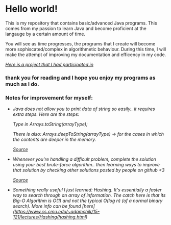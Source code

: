 # **Hello world!**

This is my repository that contains basic/advanced Java programs. This comes from my passion to learn Java and become proficient 
at the langauge by a certain amount of time.

You will see as time progresses, the programs that I create will become more sophiscated/complex in algorithmetic behaviour. During this time, I will make the attempt of improving my documentation and efficency in my code. 

_[Here is a project that I had participated in](https://github.com/prasvpatel/Spot_Bot)_

### thank you for reading and I hope you enjoy my programs as much as I do.

### Notes for improvement for myself:
- _Java does not allow you to print data of string so easily.. it requires extra steps. Here are the steps:_

  _Type in Arrays.toString(arrayType);_
  
  _There is also: Arrays.deepToString(arrayType) -> for the cases in which the contents are deeper in the memory._
  
  _[Source](https://stackoverflow.com/questions/409784/whats-the-simplest-way-to-print-a-java-array)_
  
- _Whenever you're handling a difficult problem, complete the solution using your best brute-force algorithm.. then learning ways to improve that solution by checking other solutions posted by people on github <3_

  _[Source](https://stackoverflow.com/questions/418465/is-a-preference-for-brute-force-solutions-a-bad-sign)_
  
- _Something really useful I just learned: Hashing. It's essentially a faster way to search through an array of information.
The catch here is that its Big-O Algorithm is O(1) and not the typical O(log n) (of a normal binary search). More info can be found [here] (https://www.cs.cmu.edu/~adamchik/15-121/lectures/Hashing/hashing.html)_
